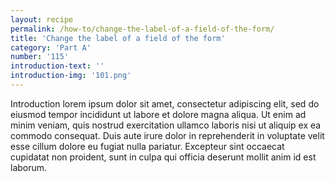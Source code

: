 ```yaml
---
layout: recipe
permalink: /how-to/change-the-label-of-a-field-of-the-form/
title: 'Change the label of a field of the form'
category: 'Part A'
number: '115'
introduction-text: ''
introduction-img: '101.png'
---
```


Introduction lorem ipsum dolor sit amet, consectetur adipiscing elit, sed do eiusmod tempor incididunt ut labore et dolore magna aliqua. Ut enim ad minim veniam, quis nostrud exercitation ullamco laboris nisi ut aliquip ex ea commodo consequat. Duis aute irure dolor in reprehenderit in voluptate velit esse cillum dolore eu fugiat nulla pariatur. Excepteur sint occaecat cupidatat non proident, sunt in culpa qui officia deserunt mollit anim id est laborum.

